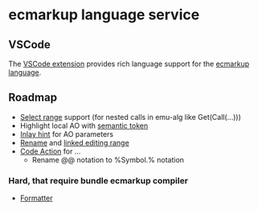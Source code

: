 # ecmarkup language service

## VSCode

The [VSCode extension](https://marketplace.visualstudio.com/items?itemName=magicworks.ecmarkup) provides rich language support for the [ecmarkup language](https://github.com/tc39/ecmarkup).

## Roadmap

- [Select range](https://microsoft.github.io/language-server-protocol/specifications/lsp/3.17/specification/#textDocument_selectionRange) support (for nested calls in emu-alg like Get(Call(...)))
- Highlight local AO with [semantic token](https://microsoft.github.io/language-server-protocol/specifications/lsp/3.17/specification/#textDocument_semanticTokens)
- [Inlay hint](https://microsoft.github.io/language-server-protocol/specifications/lsp/3.17/specification/#textDocument_inlayHint) for AO parameters
- [Rename](https://microsoft.github.io/language-server-protocol/specifications/lsp/3.17/specification/#textDocument_rename) and [linked editing range](https://microsoft.github.io/language-server-protocol/specifications/lsp/3.17/specification/#textDocument_linkedEditingRange)
- [Code Action](https://microsoft.github.io/language-server-protocol/specifications/lsp/3.17/specification/#textDocument_codeAction) for ...
  - Rename @@ notation to %Symbol.% notation

### Hard, that require bundle ecmarkup compiler

- [Formatter](https://microsoft.github.io/language-server-protocol/specifications/lsp/3.17/specification/#textDocument_formatting)

<!-- Currently this library does not do real analysis because the compiler of the [ecmarkup language](https://github.com/tc39/ecmarkup) and the [grammarkdown language](https://github.com/rbuckton/grammarkdown) do not designed for IDE cases. -->

<!-- I cannot do too much things before we have real analysis https://microsoft.github.io/language-server-protocol/specifications/lsp/3.17/specification/#languageFeatures -->
